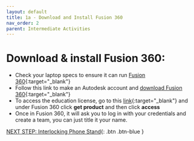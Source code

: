 ```yaml
---
layout: default
title: 1a - Download and Install Fusion 360 
nav_order: 2
parent: Intermediate Activities
---
```

# Download & install Fusion 360:
- Check your laptop specs to ensure it can run [Fusion 360](https://autode.sk/2qg8ryB){:target="_blank"}
- Follow this link to make an Autodesk account and [download Fusion 360](https://autode.sk/3DW7TRB){:target="_blank"}
- To access the education license, go to this [link](https://www.autodesk.com/education/edu-software/overview?sorting=featured&filters=individual){:target="_blank"} and under Fusion 360 click **get product** and then click **access**
- Once in Fusion 360, it will ask you to log in with your credentials and create a team, you can just title it your name. 

[NEXT STEP: Interlocking Phone Stand](1b-iphone-stand.html){: .btn .btn-blue }
